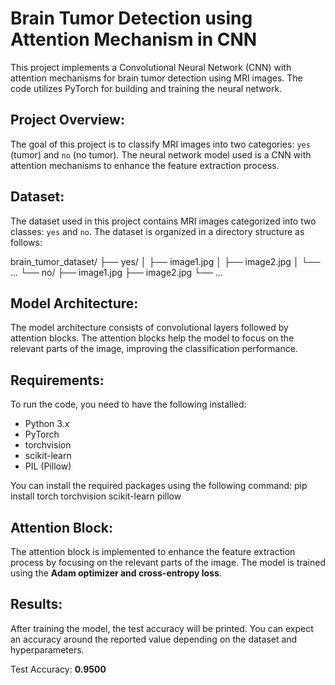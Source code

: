 # Brain Tumor Detection using Attention Mechanism in CNN

This project implements a Convolutional Neural Network (CNN) with attention mechanisms for brain tumor detection using MRI images. The code utilizes PyTorch for building and training the neural network.

## Project Overview:

The goal of this project is to classify MRI images into two categories: `yes` (tumor) and `no` (no tumor). The neural network model used is a CNN with attention mechanisms to enhance the feature extraction process.

## Dataset:

The dataset used in this project contains MRI images categorized into two classes: `yes` and `no`. The dataset is organized in a directory structure as follows:

brain_tumor_dataset/
├── yes/
│ ├── image1.jpg
│ ├── image2.jpg
│ └── ...
└── no/
├── image1.jpg
├── image2.jpg
└── ...


## Model Architecture:

The model architecture consists of convolutional layers followed by attention blocks. The attention blocks help the model to focus on the relevant parts of the image, improving the classification performance.

## Requirements:

To run the code, you need to have the following installed:

- Python 3.x
- PyTorch
- torchvision
- scikit-learn
- PIL (Pillow)

You can install the required packages using the following command:
pip install torch torchvision scikit-learn pillow

## Attention Block:
The attention block is implemented to enhance the feature extraction process by focusing on the relevant parts of the image.
The model is trained using the **Adam optimizer and cross-entropy loss**.

## Results:
After training the model, the test accuracy will be printed. You can expect an accuracy around the reported value depending on the dataset and hyperparameters.

Test Accuracy: **0.9500**


